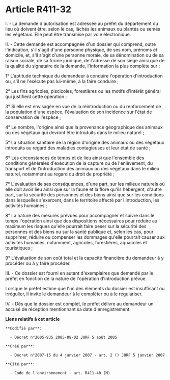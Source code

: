 # Article R411-32

I. - La demande d'autorisation est adressée au préfet du département du lieu où doivent être, selon le cas, lâchés les
animaux ou plantés ou semés les végétaux. Elle peut être transmise par voie électronique.

II. - Cette demande est accompagnée d'un dossier qui comprend, outre l'indication, s'il s'agit d'une personne physique, de
ses nom, prénoms et domicile, et, s'il s'agit d'une personne morale, de sa dénomination ou de sa raison sociale, de sa forme
juridique, de l'adresse de son siège ainsi que de la qualité du signataire de la demande, l'information la plus complète
sur :

1° L'aptitude technique du demandeur à conduire l'opération d'introduction ou, s'il ne l'exécute pas lui-même, à la faire
conduire ;

2° Les fins agricoles, piscicoles, forestières ou les motifs d'intérêt général qui justifient cette opération ;

3° Si elle est envisagée en vue de la réintroduction ou du renforcement de la population d'une espèce, l'évaluation de son
incidence sur l'état de conservation de l'espèce ;

4° Le nombre, l'origine ainsi que la provenance géographique des animaux ou des végétaux qui devront être introduits dans le
milieu naturel ;

5° La situation sanitaire de la région d'origine des animaux ou des végétaux introduits au regard des maladies contagieuses
et leur état de santé ;

6° Les circonstances de temps et de lieu ainsi que l'ensemble des conditions générales d'exécution de la capture ou de
l'enlèvement, du transport et de l'introduction des animaux ou des végétaux dans le milieu naturel, notamment au regard du
droit de propriété ;

7° L'évaluation de ses conséquences, d'une part, sur les milieux naturels où elle doit avoir lieu ainsi que sur la faune et
la flore qu'ils hébergent, d'autre part, sur la sécurité des personnes et des biens ainsi que sur les conditions dans
lesquelles s'exercent, dans le territoire affecté par l'introduction, les activités humaines ;

8° La nature des mesures prévues pour accompagner et suivre dans le temps l'opération ainsi que des dispositions nécessaires
pour réduire au maximum les risques qu'elle pourrait faire peser sur la sécurité des personnes et des biens ou sur la santé
publique et, selon les cas, pour supprimer, réduire ou compenser les dommages qu'elle pourrait causer aux activités humaines,
notamment, agricoles, forestières, aquacoles et touristiques ;

9° L'évaluation de son coût total et la capacité financière du demandeur à y procéder ou à y faire procéder.

III. - Ce dossier est fourni en autant d'exemplaires que demandé par le préfet en fonction de la nature de l'opération
d'introduction prévue.

Lorsque le préfet estime que l'un des éléments du dossier est insuffisant ou irrégulier, il invite le demandeur à le
compléter ou à le régulariser.

IV. - Dès que le dossier est complet, le préfet délivre au demandeur un accusé de réception mentionnant sa date
d'enregistrement.

**Liens relatifs à cet article**

	**Codifié par**:

	  - Décret n°2005-935 2005-08-02 JORF 5 août 2005

	**Créé par**:

	  - Décret n°2007-15 du 4 janvier 2007 - art. 2 () JORF 5 janvier 2007

	**Cité par**:

	  - Code de l'environnement - art. R411-40 (M)
